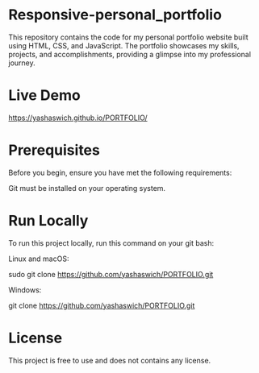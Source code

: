# Responsive-personal_portfolio
This repository contains the code for my personal portfolio website built using HTML, CSS, and JavaScript. The portfolio showcases my skills, projects, and accomplishments, providing a glimpse into my professional journey.

# Live Demo
https://yashaswich.github.io/PORTFOLIO/ 


# Prerequisites
Before you begin, ensure you have met the following requirements: 
 
Git must be installed on your operating system.

# Run Locally
To run this project locally, run this command on your git bash:

Linux and macOS:

sudo git clone https://github.com/yashaswich/PORTFOLIO.git 

Windows:

git clone https://github.com/yashaswich/PORTFOLIO.git

# License
This project is free to use and does not contains any license.
